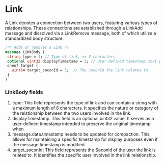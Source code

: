 # Link
A Link denotes a connection between two users, featuring various types of relationships. These connections are established through a LinkAdd message and dissolved via a LinkRemove
message, both of which utilize a standardized body structure.

```protobuf
/** Adds or removes a Link */
message LinkBody {
 string type = 1; // Type of link, <= 8 characters
 optional uint32 displayTimestamp = 2; // User-defined timestamp that preserves original timestamp when message.data.timestamp needs to be updated for compaction
 oneof target {
   uint64 target_soconId = 3;  // The soconId the link relates to
 }
}
```
### LinkBody fields 
1. type: This field represents the type of link and can contain a string with a maximum length of 8 characters. It specifies the nature or category of the relationship between the two users involved in the link.
2. displayTimestamp: This field is an optional uint32 value. It serves as a user-defined timestamp intended to preserve the original timestamp when
3. message.data.timestamp needs to be updated for compaction. This allows for maintaining a specific timestamp for display purposes even if the message timestamp is modified.
4. target_soconId: This field represents the SoconId of the user the link is related to. It identifies the specific user involved in the link relationship.

<!-- <Add Code Snippet > -->